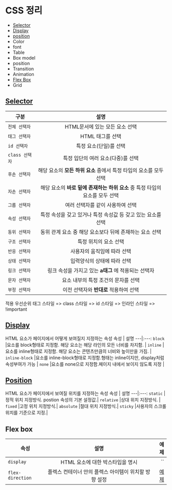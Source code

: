 
# CSS 정리

- [Selector](#Selector)
- [Display](#Display)
- [position](#Position)
- Color
- font
- Table
- Box model
- position
- Transition
- Animation
- [Flex Box](#flex-box)
- Grid

## [Selector](main/1_selector/selector.html)
구분 | 설명 
---|:---:
`전체 선택자` | HTML문서에 있는 모든 요소 선택| 
`태그 선택자` | HTML 태그를 선택| 
`id 선택자`    | 특정 요소(단일)를 선택| 
`class 선택자`| 특정 입단의 여러 요소(다중)를 선택 | 
`후손 선택자` | 해당 요소의 __모든 하위 요소__ 중에서 특정 타입의 요소를 모두 선택| 
`자손 선택자` | 해당 요소의 __바로 밑에 존재하는 하위 요소__ 중 특정 타입의 요소를 모두 선택| 
`그룹 선택자` | 여러 선택자를 같이 사용하여 선택 | 
`속성 선택자` | 특정 속성을 갖고 있거나 특정 속성값 등 갖고 있는 요소를 선택| 
`동위 선택자` | 동위 관계 요소 중 해당 요소보다 뒤에 존재하는 요소 선택| 
`구조 선택자` | 특정 위치의 요소 선택 | 
`반응 선택자` | 사용자의 움직임에 따라 선택| 
`상태 선택자` | 입력양식의 상태에 따라 선택 | 
`링크 선택자` | 링크 속성을 가지고 있는 __a태그__ 에 적용되는 선택자| 
`문자 선택자` | 요소 내부의 특정 조건의 문자를 선택 | 
`부정 선택자` | 이전 선택자와 __반대로__ 적용하여 선택 | 

적용 우선순위
태그 스타일 => class 스타일 => id 스타일 => 인라인 스타일 => !important

## [Display](main/2_display/display.html)
HTML 요소가 페이지에서 어떻게 보여질지 지정하는 속성
속성 | 설명 
---|:---:
`block` |요소를 block형태로 지정함. 해당 요소는 해당 라인의 모든 너비를 차지함. |
`inline` |요소를 inline형태로 지정함. 해당 요소는 콘텐츠만큼의 너비와 높이만을 가짐.  |
`inline-block` |요소를 inline-block형태로 지정함.형태는 inline이지만, display처럼 속성부여가 가능  |
`none` |요소를 none으로 지정함.페이지 내에서 보이지 않도록 지정 |

## [Position](main/3_position/position.html)
HTML 요소가 페이지에서 보여질 위치를 지정하는 속성
속성 | 설명
---|:---:
`static` |정적 위치 지정방식. postion 속성의 기본 설정값.|
`relative` |상대 위치 지정방식. |
`fixed` |고정 위치 지정방식.|
`absolute` |절대 위치 지정방식.|
`sticky` |사용자의 스크롤 위치를 기준으로 지정.|

## Flex box
속성 | 설명 | 예제
---|:---:|---:
`display`        | HTML 요소에 대한 박스타입을 명시 | ``
`flex-direction` | 플렉스 컨테이너 안의 플렉스 아이템이 위치할 방향 설정 | [예제](flexBox/CSS-flexBox-display.html)


